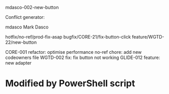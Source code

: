 mdasco-002-new-button

Conflict generator:

mdasco Mark Dasco

hotfix/no-ref/prod-fix-asap
bugfix/CORE-21/fix-button-click
feature/WGTD-22/new-button

CORE-001 refactor: optimise performance
no-ref chore: add new codeowners file
WGTD-002 fix: fix button not working
GLIDE-012 feature: new adapter

# Modified by PowerShell script